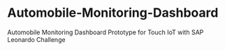 # Automobile-Monitoring-Dashboard
Automobile Monitoring Dashboard Prototype for Touch IoT with SAP Leonardo Challenge 
